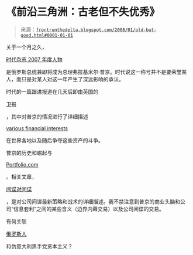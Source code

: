 <!--yml

类别: 未分类

日期：2024 年 05 月 12 日 23:39:41

-->

# 《前沿三角洲：古老但不失优秀》

> 来源：[`frontrunthedelta.blogspot.com/2008/01/old-but-good.html#0001-01-01`](https://frontrunthedelta.blogspot.com/2008/01/old-but-good.html#0001-01-01)

关于一个月之久，

[时代杂志 2007 年度人物](http://www.time.com/time/specials/2007/personoftheyear/article/0,28804,1690753_1690757_1690766,00.html)

是俄罗斯总统兼即将成为总理弗拉基米尔·普京。时代说这一称号并不是要荣誉某人，而只是对某人对这一年产生了深远影响的承认。

时代的一篇跟进报道在几天后即由英国的

卫报

，其中对普京的情况进行了详细描述

[various financial interests](http://www.guardian.co.uk/russia/article/0,,2230924,00.html)

在世界各地以及随后争夺这些资产的斗争。

普京的历史和崛起与

[Portfolio.com](http://www.portfolio.com/)

。相关文章，

[间谍对间谍](http://www.portfolio.com/news-markets/international-news/portfolio/2007/12/17/Ex-Spies-Corporate-Work)

，是对公司间谍最新策略和战术的详细描述。我不禁注意到普京的商业头脑和公司“信息套利”之间的某些含义（边界内幕交易）以及公司间谍的交易。

有何关联

[俄罗斯人](http://en.wikipedia.org/wiki/Ivan_Boesky)

和伪意大利黑手党资本主义？

